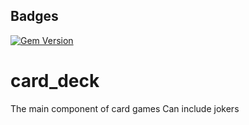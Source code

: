 ## Badges
[![Gem Version](https://badge.fury.io/rb/card_deck.svg)](http://badge.fury.io/rb/card_deck)
# card_deck


The main component of card games
Can include jokers
